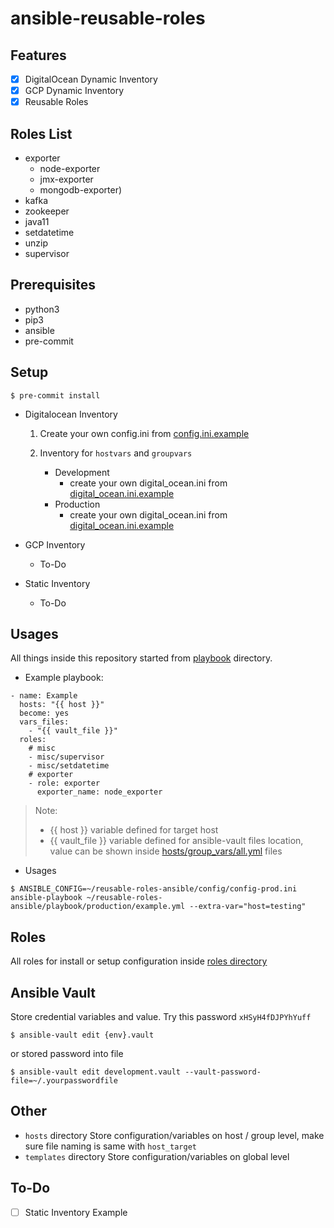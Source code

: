 # ansible-reusable-roles

## Features
- [x] DigitalOcean Dynamic Inventory
- [x] GCP Dynamic Inventory 
- [x] Reusable Roles

## Roles List

- exporter
  - node-exporter
  - jmx-exporter
  - mongodb-exporter)
- kafka
- zookeeper
- java11
- setdatetime
- unzip
- supervisor

## Prerequisites

- python3
- pip3
- ansible
- pre-commit


## Setup

```
$ pre-commit install
```

- Digitalocean Inventory
  1. Create your own config.ini from [config.ini.example](config/config.ini.example)

  2. Inventory for `hostvars` and `groupvars`
       - Development
         - create your own digital_ocean.ini from [digital_ocean.ini.example](hosts/development/digital_ocean.ini.example)
       - Production
         - create your own digital_ocean.ini from [digital_ocean.ini.example](hosts/production/digital_ocean.ini.example)

- GCP Inventory
  - To-Do
- Static Inventory
  - To-Do

## Usages

All things inside this repository started from [playbook](playbook/) directory.

- Example playbook:
```
- name: Example
  hosts: "{{ host }}"
  become: yes
  vars_files:
    - "{{ vault_file }}"
  roles:
    # misc
    - misc/supervisor
    - misc/setdatetime
    # exporter
    - role: exporter
      exporter_name: node_exporter
```

> Note:
> - {{ host }} variable defined for target host
> - {{ vault_file }} variable defined for ansible-vault files location, value can be shown inside [hosts/group_vars/all.yml](hosts/production/group_vars/all.yml) files

- Usages
```
$ ANSIBLE_CONFIG=~/reusable-roles-ansible/config/config-prod.ini ansible-playbook ~/reusable-roles-ansible/playbook/production/example.yml --extra-var="host=testing"
```

## Roles

All roles for install or setup configuration inside [roles directory](roles/)

## Ansible Vault

Store credential variables and value.
Try this password `xHSyH4fDJPYhYuff`
```
$ ansible-vault edit {env}.vault
```

or stored password into file

```
$ ansible-vault edit development.vault --vault-password-file=~/.yourpasswordfile
```

## Other

- `hosts` directory
  Store configuration/variables on host / group level, make sure file naming is same with `host_target`
- `templates` directory
  Store configuration/variables on global level

## To-Do
- [ ] Static Inventory Example
